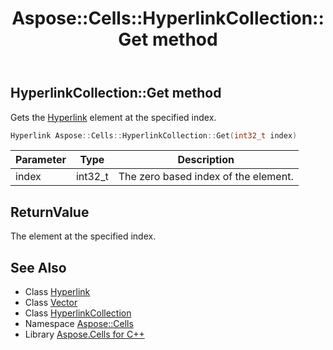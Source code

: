 ﻿---
title: Aspose::Cells::HyperlinkCollection::Get method
linktitle: Get
second_title: Aspose.Cells for C++ API Reference
description: 'Aspose::Cells::HyperlinkCollection::Get method. Gets the Hyperlink element at the specified index in C++.'
type: docs
weight: 700
url: /cpp/aspose.cells/hyperlinkcollection/get/
---
## HyperlinkCollection::Get method


Gets the [Hyperlink](../../hyperlink/) element at the specified index.

```cpp
Hyperlink Aspose::Cells::HyperlinkCollection::Get(int32_t index)
```


| Parameter | Type | Description |
| --- | --- | --- |
| index | int32_t | The zero based index of the element. |

## ReturnValue

The element at the specified index.

## See Also

* Class [Hyperlink](../../hyperlink/)
* Class [Vector](../../vector/)
* Class [HyperlinkCollection](../)
* Namespace [Aspose::Cells](../../)
* Library [Aspose.Cells for C++](../../../)

